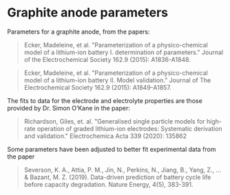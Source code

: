 # Graphite anode parameters

Parameters for a graphite anode, from the papers:

> Ecker, Madeleine, et al. "Parameterization of a physico-chemical model of a lithium-ion battery I. determination of parameters." Journal of the Electrochemical Society 162.9 (2015): A1836-A1848.

>Ecker, Madeleine, et al. "Parameterization of a physico-chemical model of a lithium-ion battery II. Model validation." Journal of The Electrochemical Society 162.9 (2015): A1849-A1857.

The fits to data for the electrode and electrolyte properties are those provided
by Dr. Simon O’Kane in the paper:

> Richardson, Giles, et. al. "Generalised single particle models for high-rate operation of graded lithium-ion electrodes: Systematic derivation and validation." Electrochemica Acta 339 (2020): 135862

Some parameters have been adjusted to better fit experimental data from the paper

> Severson, K. A., Attia, P. M., Jin, N., Perkins, N., Jiang, B., Yang, Z., ... & Bazant, M. Z. (2019). Data-driven prediction of battery cycle life before capacity degradation. Nature Energy, 4(5), 383-391.